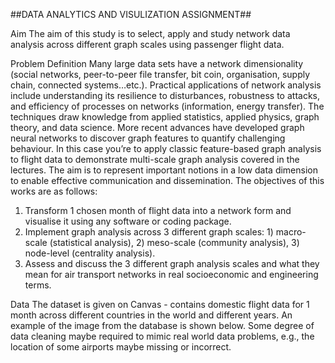 ##DATA ANALYTICS AND VISULIZATION ASSIGNMENT##

Aim
The aim of this study is to select, apply and study network data analysis across different graph scales using passenger flight data.

Problem Definition
Many large data sets have a network dimensionality (social networks, peer-to-peer file transfer, bit coin, organisation, supply chain, connected systems…etc.).  Practical applications of network analysis include understanding its resilience to disturbances, robustness to attacks, and efficiency of processes on networks (information, energy transfer). The techniques draw knowledge from applied statistics, applied physics, graph theory, and data science. More recent advances have developed graph neural networks to discover graph features to quantify challenging behaviour. 
In this case you’re to apply classic feature-based graph analysis to flight data to demonstrate  multi-scale  graph  analysis  covered  in  the  lectures.  The  aim  is  to represent important notions in a low data dimension to enable effective communication and dissemination. 
The objectives of this works are as follows:
1.   Transform 1 chosen month of flight data into a network form and visualise it using any software or coding package.
2. Implement graph analysis across 3 different graph scales: 1) macro-scale (statistical  analysis),  2)  meso-scale (community  analysis),  3)  node-level (centrality analysis).
3.   Assess and discuss the 3 different graph analysis scales and what they mean for air transport networks in real socioeconomic and engineering terms.

Data
The dataset is given on Canvas - contains domestic flight data for 1 month across different countries in the world and different years. An example of the image from the database is shown below. Some degree of data cleaning maybe required to mimic real world data problems, e.g., the location of some airports maybe missing or incorrect.